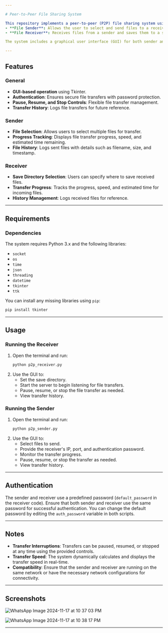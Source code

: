 ```yaml
---

# Peer-to-Peer File Sharing System

This repository implements a peer-to-peer (P2P) file sharing system using socket programming in Python. It includes two components:
- **File Sender**: Allows the user to select and send files to a receiver.
- **File Receiver**: Receives files from a sender and saves them to a specified directory.

The system includes a graphical user interface (GUI) for both sender and receiver, making it user-friendly and intuitive.

---
```


## Features

### General
- **GUI-based operation** using Tkinter.
- **Authentication**: Ensures secure file transfers with password protection.
- **Pause, Resume, and Stop Controls**: Flexible file transfer management.
- **Transfer History**: Logs file transfers for future reference.

### Sender
- **File Selection**: Allows users to select multiple files for transfer.
- **Progress Tracking**: Displays file transfer progress, speed, and estimated time remaining.
- **File History**: Logs sent files with details such as filename, size, and timestamp.

### Receiver
- **Save Directory Selection**: Users can specify where to save received files.
- **Transfer Progress**: Tracks the progress, speed, and estimated time for incoming files.
- **History Management**: Logs received files for reference.

---

## Requirements

### Dependencies
The system requires Python 3.x and the following libraries:
- `socket`
- `os`
- `time`
- `json`
- `threading`
- `datetime`
- `tkinter`
- `ttk`

You can install any missing libraries using `pip`:
```bash
pip install tkinter
```

---

## Usage

### Running the Receiver
1. Open the terminal and run:
   ```bash
   python p2p_receiver.py
   ```
2. Use the GUI to:
   - Set the save directory.
   - Start the server to begin listening for file transfers.
   - Pause, resume, or stop the file transfer as needed.
   - View transfer history.

### Running the Sender
1. Open the terminal and run:
   ```bash
   python p2p_sender.py
   ```
2. Use the GUI to:
   - Select files to send.
   - Provide the receiver's IP, port, and authentication password.
   - Monitor the transfer progress.
   - Pause, resume, or stop the transfer as needed.
   - View transfer history.

---

## Authentication

The sender and receiver use a predefined password (`default_password` in the receiver code). Ensure that both sender and receiver use the same password for successful authentication. You can change the default password by editing the `auth_password` variable in both scripts.

---

## Notes

- **Transfer Interruptions**: Transfers can be paused, resumed, or stopped at any time using the provided controls.
- **Transfer Speed**: The system dynamically calculates and displays the transfer speed in real-time.
- **Compatibility**: Ensure that the sender and receiver are running on the same network or have the necessary network configurations for connectivity.

---

## Screenshots


![WhatsApp Image 2024-11-17 at 10 37 03 PM](https://github.com/user-attachments/assets/db6a5d1e-e964-4e13-bb2a-430943ad6b0a)


![WhatsApp Image 2024-11-17 at 10 38 17 PM](https://github.com/user-attachments/assets/47a504b4-e80a-4931-a321-6896df78b445)


---
